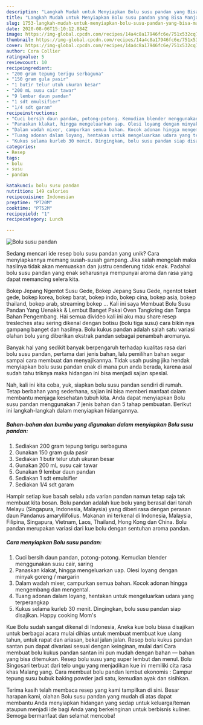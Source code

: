 ```yaml
---
description: "Langkah Mudah untuk Menyiapkan Bolu susu pandan yang Bisa Manjain Lidah"
title: "Langkah Mudah untuk Menyiapkan Bolu susu pandan yang Bisa Manjain Lidah"
slug: 1753-langkah-mudah-untuk-menyiapkan-bolu-susu-pandan-yang-bisa-manjain-lidah
date: 2020-08-06T15:10:12.884Z
image: https://img-global.cpcdn.com/recipes/14a4c8a17946fc6e/751x532cq70/bolu-susu-pandan-foto-resep-utama.jpg
thumbnail: https://img-global.cpcdn.com/recipes/14a4c8a17946fc6e/751x532cq70/bolu-susu-pandan-foto-resep-utama.jpg
cover: https://img-global.cpcdn.com/recipes/14a4c8a17946fc6e/751x532cq70/bolu-susu-pandan-foto-resep-utama.jpg
author: Cora Collier
ratingvalue: 5
reviewcount: 10
recipeingredient:
- "200 gram tepung terigu serbaguna"
- "150 gram gula pasir"
- "1 butir telur utuh ukuran besar"
- "200 mL susu cair tawar"
- "9 lembar daun pandan"
- "1 sdt emulsifier"
- "1/4 sdt garam"
recipeinstructions:
- "Cuci bersih daun pandan, potong-potong. Kemudian blender menggunakan susu cair, saring"
- "Panaskan klakat, hingga mengeluarkan uap. Olesi loyang dengan minyak goreng / margarin"
- "Dalam wadah mixer, campurkan semua bahan. Kocok adonan hingga mengembang dan mengental."
- "Tuang adonan dalam loyang, hentakan untuk mengeluarkan udara yang terperangkap"
- "Kukus selama kurleb 30 menit. Dingingkan, bolu susu pandan siap disajikan. Happy cooking Mom&#39;s"
categories:
- Resep
tags:
- bolu
- susu
- pandan

katakunci: bolu susu pandan 
nutrition: 149 calories
recipecuisine: Indonesian
preptime: "PT20M"
cooktime: "PT52M"
recipeyield: "1"
recipecategory: Lunch

---
```



![Bolu susu pandan](https://img-global.cpcdn.com/recipes/14a4c8a17946fc6e/751x532cq70/bolu-susu-pandan-foto-resep-utama.jpg)

Sedang mencari ide resep bolu susu pandan yang unik? Cara menyiapkannya memang susah-susah gampang. Jika salah mengolah maka hasilnya tidak akan memuaskan dan justru cenderung tidak enak. Padahal bolu susu pandan yang enak seharusnya mempunyai aroma dan rasa yang dapat memancing selera kita.

Bokep Jepang Ngentot Susu Gede, Bokep Jepang Susu Gede, ngentot toket gede, bokep korea, bokep barat, bokep indo, bokep cina, bokep asia, bokep thailand, bokep arab, streaming bokep … Kali ini saya Membuat Bolu Susu Pandan Yang Uenakkk &amp; Lembut Banget Pakai Oven Tangkring dan Tanpa Bahan Pengembang. Hai semua divideo kali ini aku mau share resep tresleches atau sering dikenal dengan botisu (bolu tiga susu) cara bikin nya gampang banget dan hasilnya. Bolu kukus pandan adalah salah satu variasi olahan bolu yang diberikan ekstrak pandan sebagai penambah aromanya.

Banyak hal yang sedikit banyak berpengaruh terhadap kualitas rasa dari bolu susu pandan, pertama dari jenis bahan, lalu pemilihan bahan segar sampai cara membuat dan menyajikannya. Tidak usah pusing jika hendak menyiapkan bolu susu pandan enak di mana pun anda berada, karena asal sudah tahu triknya maka hidangan ini bisa menjadi sajian spesial.


Nah, kali ini kita coba, yuk, siapkan bolu susu pandan sendiri di rumah. Tetap berbahan yang sederhana, sajian ini bisa memberi manfaat dalam membantu menjaga kesehatan tubuh kita. Anda dapat menyiapkan Bolu susu pandan menggunakan 7 jenis bahan dan 5 tahap pembuatan. Berikut ini langkah-langkah dalam menyiapkan hidangannya.

<!--inarticleads1-->

##### Bahan-bahan dan bumbu yang digunakan dalam menyiapkan Bolu susu pandan:

1. Sediakan 200 gram tepung terigu serbaguna
1. Gunakan 150 gram gula pasir
1. Sediakan 1 butir telur utuh ukuran besar
1. Gunakan 200 mL susu cair tawar
1. Gunakan 9 lembar daun pandan
1. Sediakan 1 sdt emulsifier
1. Sediakan 1/4 sdt garam


Hampir setiap kue basah selalu ada varian pandan namun tetap saja tak membuat kita bosan. Bolu pandan adalah kue bolu yang berasal dari tanah Melayu (Singapura, Indonesia, Malaysia) yang diberi rasa dengan perasan daun Pandanus amaryllifolius. Makanan ini terkenal di Indonesia, Malaysia, Filipina, Singapura, Vietnam, Laos, Thailand, Hong Kong dan China. Bolu pandan merupakan variasi dari kue bolu dengan sentuhan aroma pandan. 

<!--inarticleads2-->

##### Cara menyiapkan Bolu susu pandan:

1. Cuci bersih daun pandan, potong-potong. Kemudian blender menggunakan susu cair, saring
1. Panaskan klakat, hingga mengeluarkan uap. Olesi loyang dengan minyak goreng / margarin
1. Dalam wadah mixer, campurkan semua bahan. Kocok adonan hingga mengembang dan mengental.
1. Tuang adonan dalam loyang, hentakan untuk mengeluarkan udara yang terperangkap
1. Kukus selama kurleb 30 menit. Dingingkan, bolu susu pandan siap disajikan. Happy cooking Mom&#39;s


Kue Bolu sudah sangat dikenal di Indonesia, Aneka kue bolu biasa disajikan untuk berbagai acara mulai dihias untuk membuat membuat kue ulang tahun, untuk rapat dan ariasan, bekal jalan jalan. Resep bolu kukus pandan santan pun dapat divariasi sesuai dengan keinginan, mulai dari Cara membuat bolu kukus pandan santan ini pun mudah dengan bahan — bahan yang bisa ditemukan. Resep bolu susu yang super lembut dan menul. Bolu Singosari terbuat dari telo ungu yang menjadikan kue ini memiliki cita rasa khas Malang yang. Cara membuat bolu pandan lembut ekonomis : Campur tepung susu bubuk baking powder jadi satu, kemudian ayak dan sisihkan. 

Terima kasih telah membaca resep yang kami tampilkan di sini. Besar harapan kami, olahan Bolu susu pandan yang mudah di atas dapat membantu Anda menyiapkan hidangan yang sedap untuk keluarga/teman ataupun menjadi ide bagi Anda yang berkeinginan untuk berbisnis kuliner. Semoga bermanfaat dan selamat mencoba!
